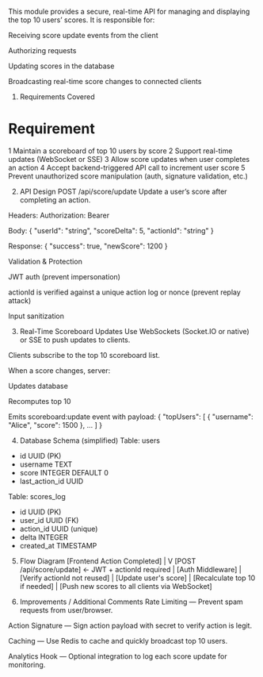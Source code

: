 This module provides a secure, real-time API for managing and displaying the top 10 users’ scores. It is responsible for:

Receiving score update events from the client

Authorizing requests

Updating scores in the database

Broadcasting real-time score changes to connected clients

1. Requirements Covered
#	Requirement
1	Maintain a scoreboard of top 10 users by score
2	Support real-time updates (WebSocket or SSE)
3	Allow score updates when user completes an action
4	Accept backend-triggered API call to increment user score
5	Prevent unauthorized score manipulation (auth, signature validation, etc.)

2. API Design
POST /api/score/update
Update a user’s score after completing an action.

Headers: Authorization: Bearer <JWT>

Body:
{
  "userId": "string",
  "scoreDelta": 5,
  "actionId": "string"
}

Response:
{
  "success": true,
  "newScore": 1200
}

Validation & Protection

JWT auth (prevent impersonation)

actionId is verified against a unique action log or nonce (prevent replay attack)

Input sanitization

3. Real-Time Scoreboard Updates
Use WebSockets (Socket.IO or native) or SSE to push updates to clients.

Clients subscribe to the top 10 scoreboard list.

When a score changes, server:

Updates database

Recomputes top 10

Emits scoreboard:update event with payload:
{
  "topUsers": [
    { "username": "Alice", "score": 1500 },
    ...
  ]
}

4. Database Schema (simplified)
Table: users
- id UUID (PK)
- username TEXT
- score INTEGER DEFAULT 0
- last_action_id UUID

Table: scores_log
- id UUID (PK)
- user_id UUID (FK)
- action_id UUID (unique)
- delta INTEGER
- created_at TIMESTAMP

5. Flow Diagram
[Frontend Action Completed]
          |
          V
[POST /api/score/update]  ← JWT + actionId required
          |
[Auth Middleware]
          |
[Verify actionId not reused]
          |
[Update user's score]
          |
[Recalculate top 10 if needed]
          |
[Push new scores to all clients via WebSocket]

6. Improvements / Additional Comments
Rate Limiting — Prevent spam requests from user/browser.

Action Signature — Sign action payload with secret to verify action is legit.

Caching — Use Redis to cache and quickly broadcast top 10 users.

Analytics Hook — Optional integration to log each score update for monitoring.
